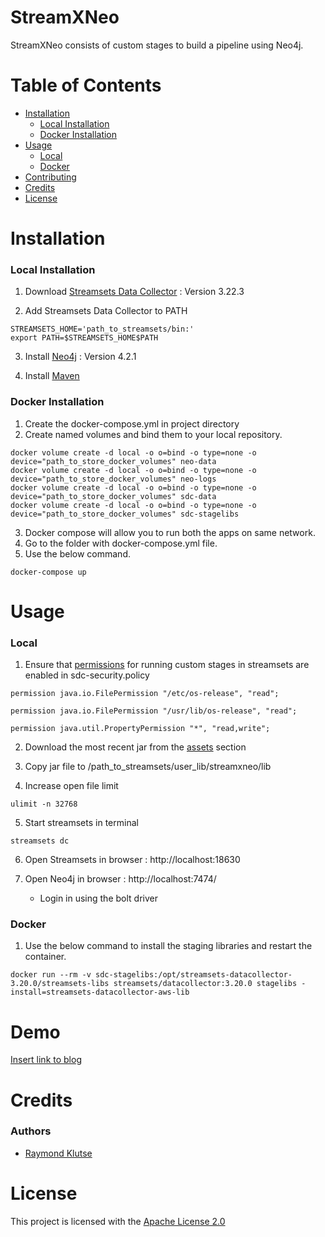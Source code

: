 # StreamXNeo
StreamXNeo consists of custom stages to build a pipeline using Neo4j.

# Table of Contents
* [Installation](#installation)  
    * [Local Installation](#local-installation)  
    * [Docker Installation](#docker-installation)  
* [Usage](#usage) 
    * [Local](#local)  
    * [Docker](#docker)  
* [Contributing](#contributing)  
* [Credits](#credits) 
* [License](#License) 

<!-- toc --> 
# Installation

### Local Installation
1. Download [Streamsets Data Collector](https://streamsets.com/getting-started/download-install-data-collector/) : Version 3.22.3

2. Add Streamsets Data Collector to PATH
```
STREAMSETS_HOME='path_to_streamsets/bin:'
export PATH=$STREAMSETS_HOME$PATH
```

3. Install [Neo4j](https://neo4j.com/download/) : Version 4.2.1 
   
4. Install [Maven](https://maven.apache.org/guides/getting-started/maven-in-five-minutes.html)


### Docker Installation
1. Create the docker-compose.yml in project directory
2. Create named volumes and bind them to your local repository.
```
docker volume create -d local -o o=bind -o type=none -o device="path_to_store_docker_volumes" neo-data
docker volume create -d local -o o=bind -o type=none -o device="path_to_store_docker_volumes" neo-logs
docker volume create -d local -o o=bind -o type=none -o device="path_to_store_docker_volumes" sdc-data
docker volume create -d local -o o=bind -o type=none -o device="path_to_store_docker_volumes" sdc-stagelibs 
```

3. Docker compose will allow you to run both the apps on same network.
4. Go to the folder with docker-compose.yml file.
5. Use the below command.
```
docker-compose up
```

# Usage 
### Local 

1. Ensure that [permissions](https://docs.streamsets.com/portal/#datacollector/latest/help/datacollector/UserGuide/Configuration/CustomStageLibraries.html) for running custom stages in streamsets  are enabled in sdc-security.policy
```
permission java.io.FilePermission "/etc/os-release", "read";

permission java.io.FilePermission "/usr/lib/os-release", "read";

permission java.util.PropertyPermission "*", "read,write";
```

2. Download the most recent jar from the [assets](https://github.com/itsbigspark/streamXneo/packages/887595) section

3. Copy jar file to /path_to_streamsets/user_lib/streamxneo/lib

4. Increase open file limit 
```
ulimit -n 32768
```

5. Start streamsets in terminal
```
streamsets dc
```

6. Open Streamsets in browser :  http://localhost:18630 

7. Open Neo4j in browser : http://localhost:7474/ 
   - Login in using the bolt driver   

### Docker 
1. Use the below command to install the staging libraries and restart the container.
```
docker run --rm -v sdc-stagelibs:/opt/streamsets-datacollector-3.20.0/streamsets-libs streamsets/datacollector:3.20.0 stagelibs -install=streamsets-datacollector-aws-lib
```

# Demo
[Insert link to blog]()

# Credits
### Authors
* [Raymond Klutse](https://github.com/raymondklutse)

# License
This project is licensed with the [Apache License 2.0]()